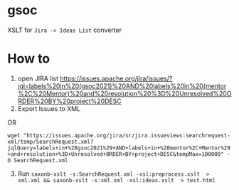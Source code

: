 # gsoc
XSLT for `Jira -> Ideas List` converter


# How to
1. open JIRA list https://issues.apache.org/jira/issues/?jql=labels%20in%20(gsoc2021)%20AND%20labels%20in%20(mentor%2C%20Mentor)%20and%20resolution%20%3D%20Unresolved%20ORDER%20BY%20project%20DESC
2. Export Issues to XML

OR

`wget "https://issues.apache.org/jira/sr/jira.issueviews:searchrequest-xml/temp/SearchRequest.xml?jqlQuery=labels+in+%28gsoc2021%29+AND+labels+in+%28mentor%2C+Mentor%29+and+resolution+%3D+Unresolved+ORDER+BY+project+DESC&tempMax=100000" -O SearchRequest.xml`

3. Run `saxonb-xslt -s:SearchRequest.xml -xsl:preprocess.xslt  > xml.xml && saxonb-xslt -s:xml.xml -xsl:ideas.xslt  > test.html`

